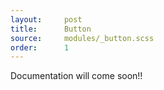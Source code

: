 ```yaml
---
layout:		post
title:		Button
source:		modules/_button.scss
order:      1
---
```



<p class="lead">Documentation will come soon!!</p>

